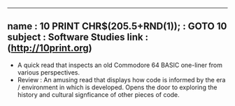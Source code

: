 ---
name : 10 PRINT CHR$(205.5+RND(1)); : GOTO 10
subject : Software Studies
link : (http://10print.org)
----

* A quick read that inspects an old Commodore 64 BASIC one-liner from various perspectives.
* Review : An amusing read that displays how code is informed by the era / environment in which is developed. Opens the door to exploring the history and cultural signficance of other pieces of code.